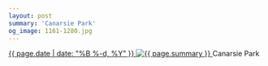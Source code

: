 ```yaml
---
layout: post
summary: 'Canarsie Park'
og_image: 1161-1280.jpg
---
```


<p>
 <time>
  <a href="/1161">
   {{ page.date | date: "%B %-d, %Y" }}
  </a>
 </time>
 <a href="/1161">
  <img alt="{{ page.summary }}" sizes="(min-width: 700px) 50vw, calc(100vw - 2rem)" src="{{ site.assets_url }}/1161-640.jpg" srcset="{{ site.assets_url }}/1161-320.jpg 320w, {{ site.assets_url }}/1161-640.jpg 640w, {{ site.assets_url }}/1161-960.jpg 960w, {{ site.assets_url }}/1161-1280.jpg 1280w"/>
 </a>
 <span>
  Canarsie Park
 </span>
</p>

